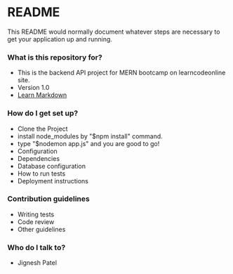 # README #

This README would normally document whatever steps are necessary to get your application up and running.

### What is this repository for? ###

* This is the backend API project for MERN bootcamp on learncodeonline site.
* Version 1.0
* [Learn Markdown](https://bitbucket.org/tutorials/markdowndemo)

### How do I get set up? ###

* Clone the Project
* install node_modules by "$npm install" command.
* type "$nodemon app.js" and you are good to go!
* Configuration
* Dependencies
* Database configuration
* How to run tests
* Deployment instructions

### Contribution guidelines ###

* Writing tests
* Code review
* Other guidelines

### Who do I talk to? ###

* Jignesh Patel